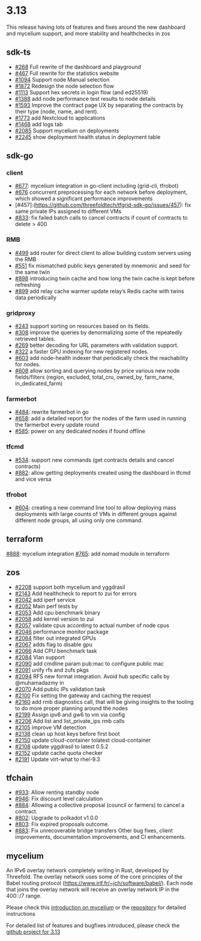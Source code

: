 # 3.13 
This release having lots of features and fixes around the new dashboard and mycelium support, and more stability and healthchecks in zos

## sdk-ts

- [#268](https://github.com/threefoldtech/tfgrid-sdk-ts/issues/468) Full rewrite of the dashboard and playground
- [#467](https://github.com/threefoldtech/tfgrid-sdk-ts/issues/467) Full rewrite for the statistics website  
- [#1094](https://github.com/threefoldtech/tfgrid-sdk-ts/issues/1312) Support node Manual selection
- [#1872](https://github.com/threefoldtech/tfgrid-sdk-ts/issues/1872) Redesign the node selection flow
- [#1113](https://github.com/threefoldtech/tfgrid-sdk-ts/issues/1113) Support hex secrets in login flow (and ed25519)
- [#1388](https://github.com/threefoldtech/tfgrid-sdk-ts/issues/1388) add node performance test results to node details
- [#1593](https://github.com/threefoldtech/tfgrid-sdk-ts/issues/1593) Improve the contract page UX by separating the contracts by their type (node, name, and rent).
- [#1773](https://github.com/threefoldtech/tfgrid-sdk-ts/issues/1773) add Nextcloud to applications
- [#1468](https://github.com/threefoldtech/tfgrid-sdk-ts/issues/1468) add logs tab
- [#2085](https://github.com/threefoldtech/tfgrid-sdk-ts/issues/2085) Support mycelium on deployments
- [#2245](https://github.com/threefoldtech/tfgrid-sdk-ts/issues/2245) show deployment health status in deployment table

## sdk-go

### client

- [#677](https://github.com/threefoldtech/tfgrid-sdk-go/issues/677): mycelium integration in go-client including (grid-cli, tfrobot)
- [#676](https://github.com/threefoldtech/tfgrid-sdk-go/issues/676) concurrent preprocessing for each network before deployment, which showed a significant performance improvements
- [#457]:(<https://github.com/threefoldtech/tfgrid-sdk-go/issues/457>): fix same private IPs assigned to different VMs
- [#833](https://github.com/threefoldtech/tfgrid-sdk-go/issues/833): fix failed batch calls to cancel contracts if count of contracts to delete > 400

### RMB

- [#499](https://github.com/threefoldtech/tfgrid-sdk-go/issues/499) add router for direct client to allow building custom servers using the RMB
- [#551](https://github.com/threefoldtech/tfgrid-sdk-go/issues/551) fix mismatched public keys generated by mnemonic and seed for the same twin
- [#898](https://github.com/threefoldtech/tfgrid-sdk-go/issues/898) introducing twin cache and how long the twin cache is kept before refreshing
- [#899](https://github.com/threefoldtech/tfgrid-sdk-go/issues/899) add relay cache warmer update relay’s Redis cache with twins data periodically

### gridproxy

- [#243](https://github.com/threefoldtech/tfgrid-sdk-go/issues/243) support sorting on resources based on its fields.
- [#308](https://github.com/threefoldtech/tfgrid-sdk-go/issues/308) improve the queries by denormalizing some of the repeatedly retrieved tables.
- [#269](https://github.com/threefoldtech/tfgrid-sdk-go/issues/308) better decoding for URL parameters with validation support.
- [#322](https://github.com/threefoldtech/tfgrid-sdk-go/issues/308) a faster GPU indexing for new registered nodes.
- [#603](https://github.com/threefoldtech/tfgrid-sdk-go/issues/603) add node-health indexer that periodically check the reachability for nodes.
- [#608](https://github.com/threefoldtech/tfgrid-sdk-go/issues/608) allow sorting and querying nodes by price
various new node fields/filters (region, excluded, total_cru, owned_by, farm_name, in_dedicated_farm)

### farmerbot

- [#484](https://github.com/threefoldtech/tfgrid-sdk-go/issues/484): rewrite farmerbot in go
- [#658](https://github.com/threefoldtech/tfgrid-sdk-go/issues/658): add a detailed report for the nodes of the farm used in running the farmerbot every update round
- [#585](https://github.com/threefoldtech/tfgrid-sdk-go/issues/585): power on any dedicated nodes if found offline

### tfcmd

- [#534](https://github.com/threefoldtech/tfgrid-sdk-go/issues/534): support new commands (get contracts details and cancel contracts)
- [#882](https://github.com/threefoldtech/tfgrid-sdk-go/issues/882): allow getting deployments created using the dashboard in tfcmd and vice versa

### tfrobot

- [#604](https://github.com/threefoldtech/tfgrid-sdk-go/issues/604): creating a new command line tool to allow deploying mass deployments with large counts of VMs in different groups against different node groups, all using only one command.

## terraform

[#888](https://github.com/threefoldtech/terraform-provider-grid/issues/888): mycelium integration
[#765](https://github.com/threefoldtech/terraform-provider-grid/issues/765): add nomad module in terraform

## zos

- [#2208](https://github.com/threefoldtech/zos/issues/2208) support both mycelium and yggdrasil
- [#2143](https://github.com/threefoldtech/zos/issues/2143) Add healthcheck to report to zui for errors
- [#2042](https://github.com/threefoldtech/zos/issues/2042) add iperf service
- [#2052](https://github.com/threefoldtech/zos/issues/2052) Main perf tests by
- [#2053](https://github.com/threefoldtech/zos/issues/2053) Add cpu benchmark binary
- [#2058](https://github.com/threefoldtech/zos/issues/2058) add kernel version to zui
- [#2057](https://github.com/threefoldtech/zos/issues/2057) validate cpus according to actual number of node cpus
- [#2046](https://github.com/threefoldtech/zos/issues/2046) performance monitor package
- [#2064](https://github.com/threefoldtech/zos/issues/2064) filter out integrated GPUs
- [#2067](https://github.com/threefoldtech/zos/issues/2067) adds flag to disable gpu
- [#2066](https://github.com/threefoldtech/zos/issues/2066) Add CPU benchmark task
- [#2084](https://github.com/threefoldtech/zos/issues/2084) Vlan support
- [#2090](https://github.com/threefoldtech/zos/issues/2090) add cmdline param pub:mac to configure public mac
- [#2091](https://github.com/threefoldtech/zos/issues/2091) unify rfs and zufs pkgs
- [#2094](https://github.com/threefoldtech/zos/issues/2094) RFS new format integration. Avoid hub specific calls by @muhamadazmy in
- [#2070](https://github.com/threefoldtech/zos/issues/2070) Add public IPs validation task
- [#2100](https://github.com/threefoldtech/zos/issues/2100) Fix setting the gateway and caching the request
- [#2160](https://github.com/threefoldtech/zos/issues/2160) add rmb diagnostics call, that will be giving insights to the tooling to do more proper planning around the nodes
- [#2199](https://github.com/threefoldtech/zos/issues/2199) Assign ipv6 and gw6 to vm via config
- [#2206](https://github.com/threefoldtech/zos/issues/2206) Add list and list_private_ips rmb calls
- [#2105](https://github.com/threefoldtech/zos/issues/2105) improve VM detection
- [#2138](https://github.com/threefoldtech/zos/issues/2138) clean up host keys before first boot
- [#2150](https://github.com/threefoldtech/zos/issues/2150) update cloud-container tolatest cloud-container
- [#2108](https://github.com/threefoldtech/zos/issues/2108) update yggdrasil to latest 0.5.2
- [#2152](https://github.com/threefoldtech/zos/issues/2152) update cache quota checker
- [#2191](https://github.com/threefoldtech/zos/issues/2191) Update virt-what to rhel-9.3
  
## tfchain

- [#933](https://github.com/threefoldtech/tfchain/pull/933): Allow renting standby node
- [#946](https://github.com/threefoldtech/tfchain/pull/946): Fix discount level calculation
- [#884](https://github.com/threefoldtech/tfchain/issues/884): Allowing a collective proposal (council or farmers) to cancel a contract.
- [#802](https://github.com/threefoldtech/tfchain/issues/802): Upgrade to polkadot v1.0.0
- [#803](https://github.com/threefoldtech/tfchain/issues/803): Fix expired proposals outcome.
- [#883](https://github.com/threefoldtech/tfchain/issues/883): Fix unrecoverable bridge transfers
Other bug fixes, client improvements, documentation improvements, and CI enhancements.

## mycelium

An IPv6 overlay network completely writing in Rust, developed by Threefold. The overlay network uses some of the core principles of the Babel routing protocol (<https://www.irif.fr/~jch/software/babel/>). Each node that joins the overlay network will receive an overlay network IP in the 400::/7 range.

Please check this [introduction on mycelium](https://forum.threefold.io/t/introducing-mycelium/4082) or the [repository](https://github.com/threefoldtech/mycelium) for detailed instructions

For detailed list of features and bugfixes introduced, please check the [github project for 3.13](https://github.com/orgs/threefoldtech/projects/199)
